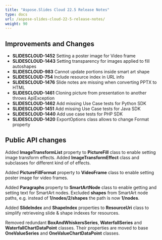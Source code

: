 ```yaml
---
title: "Aspose.Slides Cloud 22.5 Release Notes"
type: docs
url: /aspose-slides-cloud-22-5-release-notes/
weight: 90
---
```


## **Improvements and Changes**

- **SLIDESCLOUD-1452** Setting a poster image for Video frame
- **SLIDESCLOUD-1443** Setting transparency for images applied to fill autoshapes
- **SLIDESCLOUD-983** Cannot update portions inside smart art shape
- **SLIDESCLOUD-754** Include resource index in URL info
- **SLIDESCLOUD-1476** Slide notes are missing when converting PPTX to HTML
- **SLIDESCLOUD-1461** Cloning picture from presentation to another throws ApiException
- **SLIDESCLOUD-1462** Add missing Use Case tests for Python SDK
- **SLIDESCLOUD-1451** Add missing Use Case tests for Java SDK
- **SLIDESCLOUD-1440** Add use case tests for PHP SDK
- **SLIDESCLOUD-1420** ExportOptions class allows to change Format property

## **Public API changes**

Added **ImageTransformList** property to **PictureFill** class to enable setting image transform effects. Added **ImageTransformEffect** class and subclasses for different kind of of effects.

Added **PictureFillFormat** property to **VideoFrame** class to enable setting poster image for video frames.

Added **Paragraphs** property to **SmartArtNode** class to enable getting and setting text for SmartArt nodes. Excluded **shapes** from SmartArt node paths, e.g. instead of **1/nodes/2/shapes** the path is now **1/nodes**.

Added **SlideIndex** and **ShapeIndex** properties to **ResourceUri** class to simplify retrieveing slide & shape indexes for resources.

Removed redundant **BoxAndWhiskersSeries**, **WaterfallSeries** and **WaterfallChartDataPoint** classes. Their properties are moved to base **OneValueSeries** and **OneValueChartDataPoint** classes.
